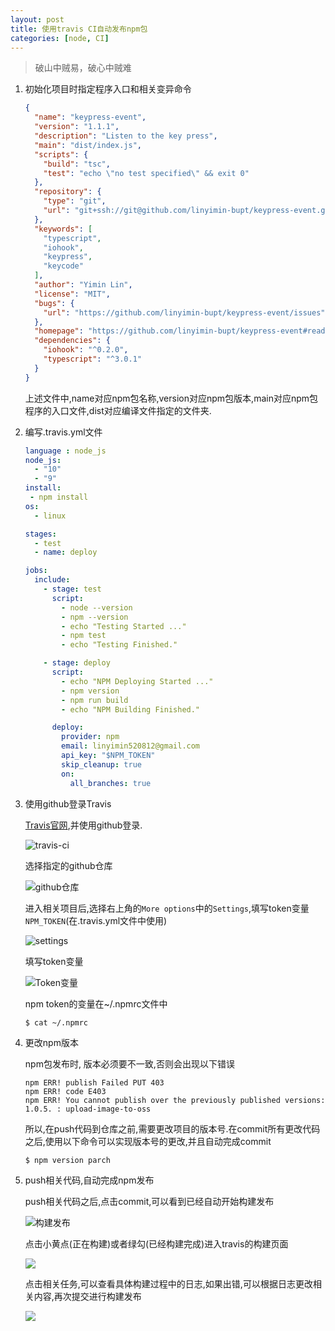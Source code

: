 ```yaml
---
layout: post
title: 使用travis CI自动发布npm包
categories: [node, CI]
---
```


> 破山中贼易，破心中贼难

1. 初始化项目时指定程序入口和相关变异命令

   ```json
   {
     "name": "keypress-event",
     "version": "1.1.1",
     "description": "Listen to the key press",
     "main": "dist/index.js",
     "scripts": {
       "build": "tsc",
       "test": "echo \"no test specified\" && exit 0"
     },
     "repository": {
       "type": "git",
       "url": "git+ssh://git@github.com/linyimin-bupt/keypress-event.git"
     },
     "keywords": [
       "typescript",
       "iohook",
       "keypress",
       "keycode"
     ],
     "author": "Yimin Lin",
     "license": "MIT",
     "bugs": {
       "url": "https://github.com/linyimin-bupt/keypress-event/issues"
     },
     "homepage": "https://github.com/linyimin-bupt/keypress-event#readme",
     "dependencies": {
       "iohook": "^0.2.0",
       "typescript": "^3.0.1"
     }
   }
   ```

   上述文件中,name对应npm包名称,version对应npm包版本,main对应npm包程序的入口文件,dist对应编译文件指定的文件夹.

2. 编写.travis.yml文件

   ```yaml
   language : node_js
   node_js:
     - "10"
     - "9"
   install:
    - npm install
   os:
     - linux
   
   stages:
     - test
     - name: deploy
   
   jobs:
     include:
       - stage: test
         script:
           - node --version
           - npm --version
           - echo "Testing Started ..."
           - npm test
           - echo "Testing Finished."
   
       - stage: deploy
         script:
           - echo "NPM Deploying Started ..."
           - npm version
           - npm run build
           - echo "NPM Building Finished."
   
         deploy:
           provider: npm
           email: linyimin520812@gmail.com
           api_key: "$NPM_TOKEN"
           skip_cleanup: true
           on:
             all_branches: true
   ```

3. 使用github登录Travis

   [Travis官网](https://www.travis-ci.org),并使用github登录.

   ![travis-ci](http://linyimin-blog.oss-cn-beijing.aliyuncs.com/cjl0zdwxq0000zvkh64uuv0xh.png)

   选择指定的github仓库

   ![github仓库](http://linyimin-blog.oss-cn-beijing.aliyuncs.com/cjl0zh69e0001zvkhvah4d0lt.png)

   进入相关项目后,选择右上角的`More options`中的`Settings`,填写token变量`NPM_TOKEN`(在.travis.yml文件中使用)

   ![settings](http://linyimin-blog.oss-cn-beijing.aliyuncs.com/cjl106wl100030skh2mt7wy6b.png)

   填写token变量

   ![Token变量](http://linyimin-blog.oss-cn-beijing.aliyuncs.com/cjl107sb600040skhv0b4m4o8.png)

   npm token的变量在~/.npmrc文件中

   ```shell
   $ cat ~/.npmrc 
   ```

4. 更改npm版本

   npm包发布时, 版本必须要不一致,否则会出现以下错误

   ```
   npm ERR! publish Failed PUT 403
   npm ERR! code E403
   npm ERR! You cannot publish over the previously published versions: 1.0.5. : upload-image-to-oss
   ```

   所以,在push代码到仓库之前,需要更改项目的版本号.在commit所有更改代码之后,使用以下命令可以实现版本号的更改,并且自动完成commit

   ```shell
   $ npm version parch
   ```

5. push相关代码,自动完成npm发布

   push相关代码之后,点击commit,可以看到已经自动开始构建发布

   ![构建发布](http://linyimin-blog.oss-cn-beijing.aliyuncs.com/cjl0zxr8c00000skhxcuq8axi.png)

   点击小黄点(正在构建)或者绿勾(已经构建完成)进入travis的构建页面

   ![](http://linyimin-blog.oss-cn-beijing.aliyuncs.com/cjl100z6q00010skhfdfju8rs.png)

   点击相关任务,可以查看具体构建过程中的日志,如果出错,可以根据日志更改相关内容,再次提交进行构建发布

   ![](http://linyimin-blog.oss-cn-beijing.aliyuncs.com/cjl103mc500020skhj6dmool9.png)
